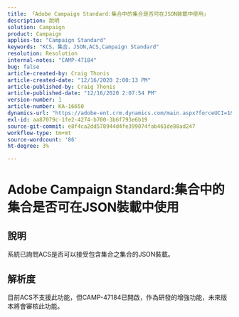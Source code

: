 ```yaml
---
title: 「Adobe Campaign Standard:集合中的集合是否可在JSON裝載中使用」
description: 說明
solution: Campaign
product: Campaign
applies-to: "Campaign Standard"
keywords: "KCS，集合，JSON,ACS,Campaign Standard"
resolution: Resolution
internal-notes: "CAMP-47184"
bug: false
article-created-by: Craig Thonis
article-created-date: "12/16/2020 2:00:13 PM"
article-published-by: Craig Thonis
article-published-date: "12/16/2020 2:07:54 PM"
version-number: 1
article-number: KA-16650
dynamics-url: "https://adobe-ent.crm.dynamics.com/main.aspx?forceUCI=1&pagetype=entityrecord&etn=knowledgearticle&id=427fb3fd-a63f-eb11-a813-000d3a3038a2"
exl-id: aa87079c-1fe2-4274-b700-3b6f793e6b19
source-git-commit: e8f4ca2dd578944d4fe399074fab461de88ad247
workflow-type: tm+mt
source-wordcount: '86'
ht-degree: 3%

---
```


# Adobe Campaign Standard:集合中的集合是否可在JSON裝載中使用

## 說明

系統已詢問ACS是否可以接受包含集合之集合的JSON裝載。

## 解析度

目前ACS不支援此功能，但CAMP-47184已開啟，作為研發的增強功能，未來版本將會審核此功能。

